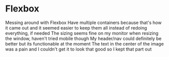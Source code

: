 # Flexbox
Messing around with Flexbox
Have multiple containers because that's how it came out and it seemed easier to keep them all instead of redoing everything, if needed
The sizing seems fine on my monitor when resizing the window, haven't tried mobile though
My header/nav could definitely be better but its functionable at the moment
The text in the center of the image was a pain and I couldn't get it to look that good so I kept that part out

